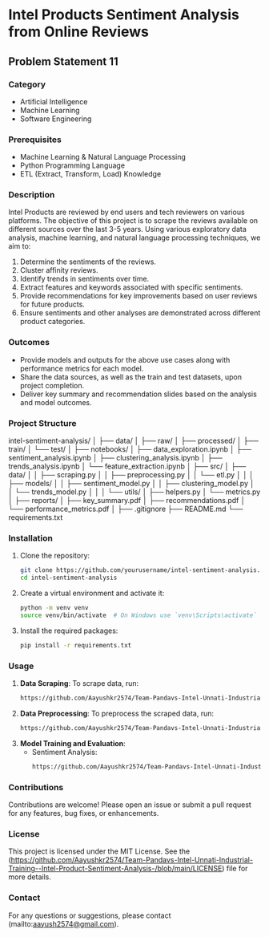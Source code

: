 # Intel Products Sentiment Analysis from Online Reviews

## Problem Statement 11

### Category
- Artificial Intelligence
- Machine Learning
- Software Engineering

### Prerequisites
- Machine Learning & Natural Language Processing
- Python Programming Language
- ETL (Extract, Transform, Load) Knowledge

### Description
Intel Products are reviewed by end users and tech reviewers on various platforms. The objective of this project is to scrape the reviews available on different sources over the last 3-5 years. Using various exploratory data analysis, machine learning, and natural language processing techniques, we aim to:
1. Determine the sentiments of the reviews.
2. Cluster affinity reviews.
3. Identify trends in sentiments over time.
4. Extract features and keywords associated with specific sentiments.
5. Provide recommendations for key improvements based on user reviews for future products.
6. Ensure sentiments and other analyses are demonstrated across different product categories.

### Outcomes
- Provide models and outputs for the above use cases along with performance metrics for each model.
- Share the data sources, as well as the train and test datasets, upon project completion.
- Deliver key summary and recommendation slides based on the analysis and model outcomes.

### Project Structure
intel-sentiment-analysis/
│
├── data/
│ ├── raw/
│ ├── processed/
│ ├── train/
│ └── test/
│
├── notebooks/
│ ├── data_exploration.ipynb
│ ├── sentiment_analysis.ipynb
│ ├── clustering_analysis.ipynb
│ ├── trends_analysis.ipynb
│ └── feature_extraction.ipynb
│
├── src/
│ ├── data/
│ │ ├── scraping.py
│ │ ├── preprocessing.py
│ │ └── etl.py
│ │
│ ├── models/
│ │ ├── sentiment_model.py
│ │ ├── clustering_model.py
│ │ └── trends_model.py
│ │
│ └── utils/
│ ├── helpers.py
│ └── metrics.py
│
├── reports/
│ ├── key_summary.pdf
│ ├── recommendations.pdf
│ └── performance_metrics.pdf
│
├── .gitignore
├── README.md
└── requirements.txt


### Installation
1. Clone the repository:
    ```bash
    git clone https://github.com/yourusername/intel-sentiment-analysis.git
    cd intel-sentiment-analysis
    ```
2. Create a virtual environment and activate it:
    ```bash
    python -m venv venv
    source venv/bin/activate  # On Windows use `venv\Scripts\activate`
    ```
3. Install the required packages:
    ```bash
    pip install -r requirements.txt
    ```

### Usage
1. **Data Scraping**: To scrape data, run:
    ```bash
    https://github.com/Aayushkr2574/Team-Pandavs-Intel-Unnati-Industrial-Training--Intel-Product-Sentiment-Analysis-/blob/main/Web%20Scraping%20code.ipynb
    ```
2. **Data Preprocessing**: To preprocess the scraped data, run:
    ```bash
    https://github.com/Aayushkr2574/Team-Pandavs-Intel-Unnati-Industrial-Training--Intel-Product-Sentiment-Analysis-/blob/main/Translation%20code.ipynb
    ```
3. **Model Training and Evaluation**:
    - Sentiment Analysis:
        ```bash
        https://github.com/Aayushkr2574/Team-Pandavs-Intel-Unnati-Industrial-Training--Intel-Product-Sentiment-Analysis-/blob/main/sentiment%20code.ipynb
        ```
    

### Contributions
Contributions are welcome! Please open an issue or submit a pull request for any features, bug fixes, or enhancements.

### License
This project is licensed under the MIT License. See the (https://github.com/Aayushkr2574/Team-Pandavs-Intel-Unnati-Industrial-Training--Intel-Product-Sentiment-Analysis-/blob/main/LICENSE) file for more details.

### Contact
For any questions or suggestions, please contact (mailto:aayush2574@gmail.com).
